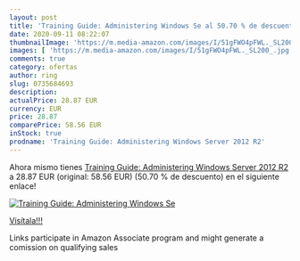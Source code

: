 ```yaml
---
layout: post
title: 'Training Guide: Administering Windows Se al 50.70 % de descuento'
date: 2020-09-11 08:22:07
thumbnailImage: 'https://m.media-amazon.com/images/I/51gFWO4pFWL._SL200_.jpg'
images: [ 'https://m.media-amazon.com/images/I/51gFWO4pFWL._SL200_.jpg' ]
comments: true
category: ofertas
author: ring
slug: 0735684693
description:
actualPrice: 28.87 EUR
currency: EUR
price: 28.87
comparePrice: 58.56 EUR
inStock: true
prodname: 'Training Guide: Administering Windows Server 2012 R2'
---
```


Ahora mismo tienes [Training Guide: Administering Windows Server 2012 R2](https://www.amazon.it/dp/0735684693/?tag=tolees00-21) a 28.87 EUR (original: 58.56 EUR) (50.70 %  de descuento) en el siguiente enlace!

[![Training Guide: Administering Windows Se](https://m.media-amazon.com/images/I/51gFWO4pFWL._SL200_.jpg)](https://www.amazon.it/dp/0735684693/?tag=tolees00-21)

[Visítala!!!](https://www.amazon.it/dp/0735684693/?tag=tolees00-21)

Links participate in Amazon Associate program and might generate a comission on qualifying sales
